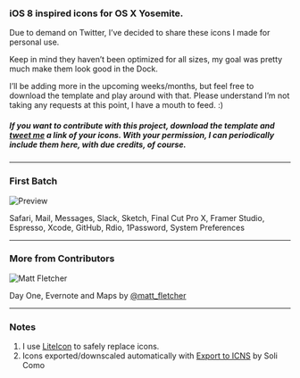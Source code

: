 ### iOS 8 inspired icons for OS X Yosemite.

Due to demand on Twitter, I’ve decided to share these icons I made for personal use.

Keep in mind they haven’t been optimized for all sizes, my goal was pretty much make them look good in the Dock.

I’ll be adding more in the upcoming weeks/months, but feel free to download the template and play around with that. Please understand I’m not taking any requests at this point, I have a mouth to feed. :)

##### If you want to contribute with this project, download the template and [tweet me](http://twitter.com/marcelomarfil) a link of your icons. With your permission, I can periodically include them here, with due credits, of course.

---

### First Batch

![Preview](https://raw.githubusercontent.com/mmarfil/yoios/master/preview.png)

Safari, Mail, Messages, Slack, Sketch, Final Cut Pro X, Framer Studio, Espresso, Xcode, GitHub, Rdio, 1Password, System Preferences

---

### More from Contributors

![Matt Fletcher](https://raw.githubusercontent.com/mmarfil/yoios/master/Previews/matt_fletcher_1.png)

Day One, Evernote and Maps by [@matt_fletcher](http://twitter.com/matt_fletcher)

---

### Notes

1. I use [LiteIcon](http://www.freemacsoft.net/liteicon/) to safely replace icons.
2. Icons exported/downscaled automatically with [Export to ICNS](https://github.com/solicomo/export-to-icns) by Soli Como
